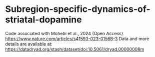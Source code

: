 # Subregion-specific-dynamics-of-striatal-dopamine
Code associated with Mohebi et al., 2024 (Open Access)
https://www.nature.com/articles/s41593-023-01566-3
Data and more details are available at: 
https://datadryad.org/stash/dataset/doi:10.5061/dryad.00000008m
